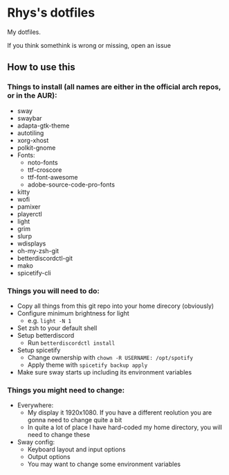 # Rhys's dotfiles

My dotfiles.

If you think somethink is wrong or missing, open an issue

## How to use this
### Things to install (all names are either in the official arch repos, or in the AUR):
- sway
- swaybar
- adapta-gtk-theme
- autotiling
- xorg-xhost
- polkit-gnome
- Fonts:
    - noto-fonts
    - ttf-croscore
    - ttf-font-awesome
    - adobe-source-code-pro-fonts
- kitty
- wofi
- pamixer
- playerctl
- light
- grim
- slurp
- wdisplays
- oh-my-zsh-git
- betterdiscordctl-git
- mako
- spicetify-cli

### Things you will need to do:
- Copy all things from this git repo into your home direcory (obviously)
- Configure minimum brightness for light
    - e.g. `light -N 1`
- Set zsh to your default shell
- Setup betterdiscord
    - Run `betterdiscordctl install`
- Setup spicetify
    - Change ownership with `chown -R USERNAME: /opt/spotify`
    - Apply theme with `spicetify backup apply`
- Make sure sway starts up including its environment variables

### Things you might need to change:
- Everywhere:
     - My display it 1920x1080. If you have a different reolution you are gonna need to change quite a bit
     - In quite a lot of place I have hard-coded my home directory, you will need to change these
- Sway config:
    - Keyboard layout and input options
    - Output options
    - You may want to change some environment variables
